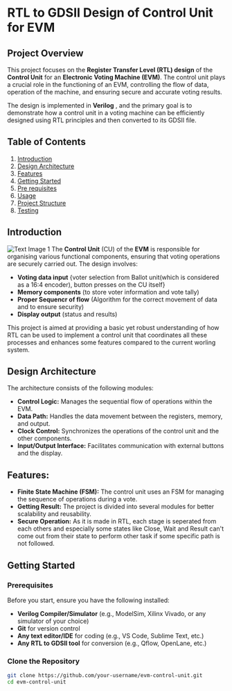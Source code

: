 # RTL to GDSII Design of Control Unit for EVM

## Project Overview

This project focuses on the **Register Transfer Level (RTL) design** of the **Control Unit** for an **Electronic Voting Machine (EVM)**. The control unit plays a crucial role in the functioning of an EVM, controlling the flow of data, operation of the machine, and ensuring secure and accurate voting results.

The design is implemented in **Verilog** , and the primary goal is to demonstrate how a control unit in a voting machine can be efficiently designed using RTL principles and then converted to its GDSII file.

## Table of Contents

1. [Introduction](#introduction)
2. [Design Architecture](#design-architecture)
3. [Features](#features)
4. [Getting Started](#getting-started)
5. [Pre requisites](#prerequisites)
6. [Usage](#usage)
7. [Project Structure](#project-structure)
8. [Testing](#testing)


## Introduction
![Text Image 1](https://www.google.com/imgres?q=evm%20machine%20logo&imgurl=https%3A%2F%2Fwww.shutterstock.com%2Fimage-illustration%2Felectronic-voting-machine-evm-male-260nw-1948119313.jpg&imgrefurl=https%3A%2F%2Fwww.shutterstock.com%2Fsearch%2Findian-evm&docid=FalRrfTvpKoVQM&tbnid=t3usU-ieEpHgJM&vet=12ahUKEwiP76yA77GNAxXL1DgGHcL3FZ0QM3oECGYQAA..i&w=260&h=280&hcb=2&ved=2ahUKEwiP76yA77GNAxXL1DgGHcL3FZ0QM3oECGYQAA)
The **Control Unit** (CU) of the **EVM** is responsible for organising various functional components, ensuring that voting operations are securely carried out. The design involves:

- **Voting data input** {voter selection from Ballot unit(which is considered as a 16:4 encoder), button presses on the CU itself}
- **Memory components** (to store voter information and vote tally)
- **Proper Sequencr of flow** (Algorithm for the correct movement of data and to ensure security)
- **Display output** (status and results)

This project is aimed at providing a basic yet robust understanding of how RTL can be used to implement a control unit that coordinates all these processes and enhances some features compared to the current worling system.

## Design Architecture

The architecture consists of the following modules:

- **Control Logic:** Manages the sequential flow of operations within the EVM.
- **Data Path:** Handles the data movement between the registers, memory, and output.
- **Clock Control:** Synchronizes the operations of the control unit and the other components.
- **Input/Output Interface:** Facilitates communication with external buttons and the display.

## Features:

- **Finite State Machine (FSM):** The control unit uses an FSM for managing the sequence of operations during a vote.
- **Getting Result:** The project is divided into several modules for better scalability and reusability.
- **Secure Operation:** As it is made in RTL, each stage is seperated from each others and especially some states like Close, Wait and Result can't come out from their state to perform other task if some specific path is not followed.

## Getting Started

### Prerequisites

Before you start, ensure you have the following installed:

- **Verilog Compiler/Simulator** (e.g., ModelSim, Xilinx Vivado, or any simulator of your choice)
- **Git** for version control
- **Any text editor/IDE** for coding (e.g., VS Code, Sublime Text, etc.)
- **Any RTL to GDSII tool** for conversion (e.g., Qflow, OpenLane, etc.)

### Clone the Repository

```bash
git clone https://github.com/your-username/evm-control-unit.git
cd evm-control-unit

